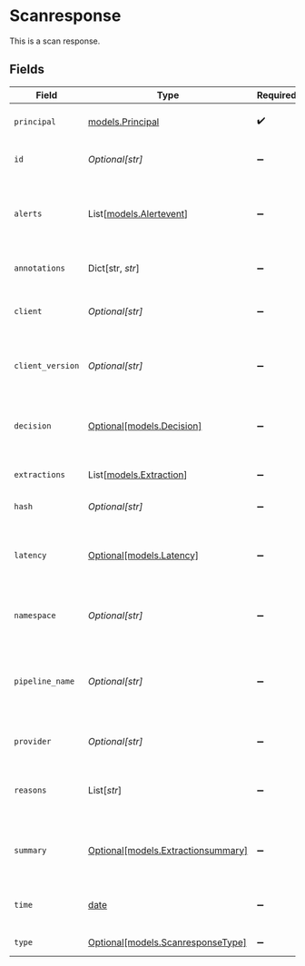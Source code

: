 # Scanresponse

This is a scan response.


## Fields

| Field                                                                | Type                                                                 | Required                                                             | Description                                                          | Example                                                              |
| -------------------------------------------------------------------- | -------------------------------------------------------------------- | -------------------------------------------------------------------- | -------------------------------------------------------------------- | -------------------------------------------------------------------- |
| `principal`                                                          | [models.Principal](../models/principal.md)                           | :heavy_check_mark:                                                   | Describe the principal.                                              |                                                                      |
| `id`                                                                 | *Optional[str]*                                                      | :heavy_minus_sign:                                                   | ID is the identifier of the object.                                  |                                                                      |
| `alerts`                                                             | List[[models.Alertevent](../models/alertevent.md)]                   | :heavy_minus_sign:                                                   | List of alerts that got raised during the policy resolution.         |                                                                      |
| `annotations`                                                        | Dict[str, *str*]                                                     | :heavy_minus_sign:                                                   | Annotations attached to the log.                                     |                                                                      |
| `client`                                                             | *Optional[str]*                                                      | :heavy_minus_sign:                                                   | The client used to send the request.                                 | curl                                                                 |
| `client_version`                                                     | *Optional[str]*                                                      | :heavy_minus_sign:                                                   | The version of the client used to send the request.                  | 7.64.1                                                               |
| `decision`                                                           | [Optional[models.Decision]](../models/decision.md)                   | :heavy_minus_sign:                                                   | Tell what was the decision about the data.                           |                                                                      |
| `extractions`                                                        | List[[models.Extraction](../models/extraction.md)]                   | :heavy_minus_sign:                                                   | The extractions to log.                                              |                                                                      |
| `hash`                                                               | *Optional[str]*                                                      | :heavy_minus_sign:                                                   | The hash of the input.                                               |                                                                      |
| `latency`                                                            | [Optional[models.Latency]](../models/latency.md)                     | :heavy_minus_sign:                                                   | Holds information about latencies introduced by Apex.                |                                                                      |
| `namespace`                                                          | *Optional[str]*                                                      | :heavy_minus_sign:                                                   | The namespace of the object.                                         |                                                                      |
| `pipeline_name`                                                      | *Optional[str]*                                                      | :heavy_minus_sign:                                                   | The name of the particular pipeline that extracted the text.         |                                                                      |
| `provider`                                                           | *Optional[str]*                                                      | :heavy_minus_sign:                                                   | the provider to use.                                                 | openai                                                               |
| `reasons`                                                            | List[*str*]                                                          | :heavy_minus_sign:                                                   | The various reasons returned by the policy engine.                   |                                                                      |
| `summary`                                                            | [Optional[models.Extractionsummary]](../models/extractionsummary.md) | :heavy_minus_sign:                                                   | Represents the summary of the extractions.                           |                                                                      |
| `time`                                                               | [date](https://docs.python.org/3/library/datetime.html#date-objects) | :heavy_minus_sign:                                                   | Set the time of the message request.                                 |                                                                      |
| `type`                                                               | [Optional[models.ScanresponseType]](../models/scanresponsetype.md)   | :heavy_minus_sign:                                                   | The type of text.                                                    |                                                                      |